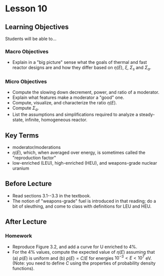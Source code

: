 # Lesson 10

## Learning Objectives

Students will be able to...

### Macro Objectives

 - Explain in a "big picture" sense what the goals of thermal and fast reactor designs are and how they differ based on $\eta(E)$, $\xi$, $\Sigma_s$ and $\Sigma_a$.

### Micro Objectives

 - Compute the slowing down decrement, power, and ratio of a moderator.
 - Explain what features make a moderator a "good" one.
 - Compute, visualize, and characterize the ratio $\eta(E)$.
 - Compute $\Sigma_a$.
 - List the assumptions and simplifications required to analyze a steady-state, infinite, homogeneous reactor.

## Key Terms

 - moderator/moderations
 - $\eta(E)$, which, when averaged over energy, is sometimes called the "reproduction factor"
 - low-enriched (LEU), high-enriched (HEU), and weapons-grade nuclear uranium

## Before Lecture

  - Read sections 3.1--3.3 in the textbook.  
  - The notion of "weapons-grade" fuel is introduced in that reading; do a bit of sleuthing, and come to class with definitions for LEU and HEU.


## After Lecture

### Homework

 - Reproduce Figure 3.2, and add a curve for U enriched to 4%.
 - For the 4% values, compute the expected value of $\eta(E)$ 
   assuming that  (a) $p(E)$ is uniform and (b) $p(E) = C/E$ for 
   energies $10^{-3} < E < 10^{7}$ eV.  (Note: you need to 
   define $C$ using the properties of probability density functions).





